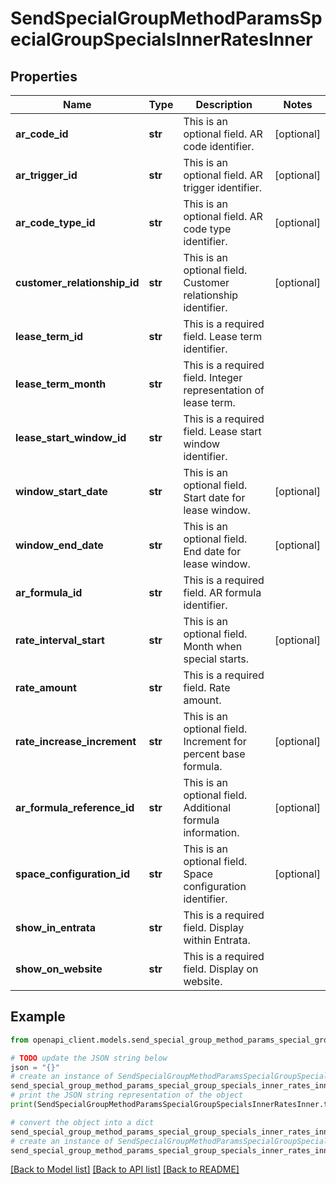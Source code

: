 # SendSpecialGroupMethodParamsSpecialGroupSpecialsInnerRatesInner


## Properties

Name | Type | Description | Notes
------------ | ------------- | ------------- | -------------
**ar_code_id** | **str** | This is an optional field. AR code identifier. | [optional] 
**ar_trigger_id** | **str** | This is an optional field. AR trigger identifier. | [optional] 
**ar_code_type_id** | **str** | This is an optional field. AR code type identifier. | [optional] 
**customer_relationship_id** | **str** | This is an optional field. Customer relationship identifier. | [optional] 
**lease_term_id** | **str** | This is a required field. Lease term identifier. | 
**lease_term_month** | **str** | This is a required field. Integer representation of lease term. | 
**lease_start_window_id** | **str** | This is a required field. Lease start window identifier. | 
**window_start_date** | **str** | This is an optional field. Start date for lease window. | [optional] 
**window_end_date** | **str** | This is an optional field. End date for lease window. | [optional] 
**ar_formula_id** | **str** | This is a required field. AR formula identifier. | 
**rate_interval_start** | **str** | This is an optional field. Month when special starts. | [optional] 
**rate_amount** | **str** | This is a required field. Rate amount. | 
**rate_increase_increment** | **str** | This is an optional field. Increment for percent base formula. | [optional] 
**ar_formula_reference_id** | **str** | This is an optional field. Additional formula information. | [optional] 
**space_configuration_id** | **str** | This is an optional field. Space configuration identifier. | [optional] 
**show_in_entrata** | **str** | This is a required field. Display within Entrata. | 
**show_on_website** | **str** | This is a required field. Display on website. | 

## Example

```python
from openapi_client.models.send_special_group_method_params_special_group_specials_inner_rates_inner import SendSpecialGroupMethodParamsSpecialGroupSpecialsInnerRatesInner

# TODO update the JSON string below
json = "{}"
# create an instance of SendSpecialGroupMethodParamsSpecialGroupSpecialsInnerRatesInner from a JSON string
send_special_group_method_params_special_group_specials_inner_rates_inner_instance = SendSpecialGroupMethodParamsSpecialGroupSpecialsInnerRatesInner.from_json(json)
# print the JSON string representation of the object
print(SendSpecialGroupMethodParamsSpecialGroupSpecialsInnerRatesInner.to_json())

# convert the object into a dict
send_special_group_method_params_special_group_specials_inner_rates_inner_dict = send_special_group_method_params_special_group_specials_inner_rates_inner_instance.to_dict()
# create an instance of SendSpecialGroupMethodParamsSpecialGroupSpecialsInnerRatesInner from a dict
send_special_group_method_params_special_group_specials_inner_rates_inner_from_dict = SendSpecialGroupMethodParamsSpecialGroupSpecialsInnerRatesInner.from_dict(send_special_group_method_params_special_group_specials_inner_rates_inner_dict)
```
[[Back to Model list]](../README.md#documentation-for-models) [[Back to API list]](../README.md#documentation-for-api-endpoints) [[Back to README]](../README.md)


